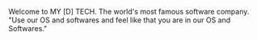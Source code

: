 Welcome to MY [D] TECH. The world's most famous software company. 
"Use our OS and softwares and feel like that you are in our OS and Softwares."
